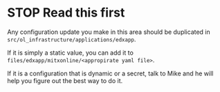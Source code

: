 # STOP Read this first

Any configuration update you make in this area should be duplicated in `src/ol_infrastructure/applications/edxapp`.

If it is simply a static value, you can add it to `files/edxapp/mitxonline/<appropirate yaml file>`.

If it is a configuration that is dynamic or a secret, talk to Mike and he will help you figure out the best way to do it.
